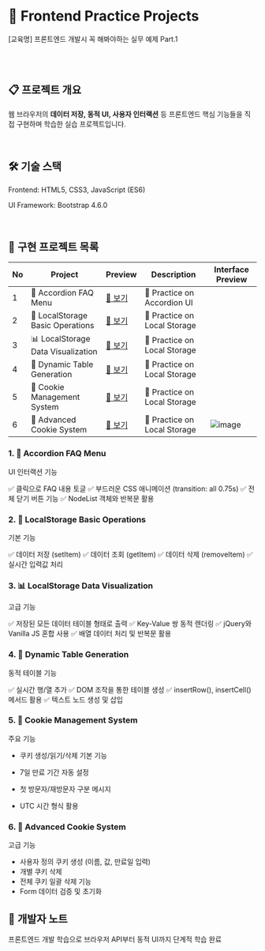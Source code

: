 🚀 Frontend Practice Projects
================================
[교육명] 프론트엔드 개발시 꼭 해봐야하는 실무 예제 Part.1

<br><br>

## 📋 프로젝트 개요
웹 브라우저의 **데이터 저장, 동적 UI, 사용자 인터랙션** 등 프론트엔드 핵심 기능들을 직접 구현하며 학습한 실습 프로젝트입니다.

<br>

## 🛠 기술 스택

Frontend: HTML5, CSS3, JavaScript (ES6)

UI Framework: Bootstrap 4.6.0

<br>

## 🎯 구현 프로젝트 목록
| No | Project | Preview | Description | Interface Preview |
|------|----------|-----------|------|----------|
| 1 | 🎵 Accordion FAQ Menu | [🔗 보기](./1_faqPage_accordion/accodion.html) | 📱 Practice on Accordion UI |
| 2 | 💾 LocalStorage Basic Operations | [🔗 보기](./2_localStorage/main.html) | 📒 Practice on Local Storage |
| 3 | 📊 LocalStorage Data Visualization | [🔗 보기](./2-2_localStorage_ctable/localStorage2.html) | 📒 Practice on Local Storage |
| 4 | 🔧 Dynamic Table Generation | [🔗 보기](./2-3_localStorage_createRowColumn/localStorage3.html) | 📒 Practice on Local Storage |
| 5 | 🍪 Cookie Management System | [🔗 보기](./3-1_cookieControl/cookie.html) | 📒 Practice on Local Storage |
| 6 | 🍪 Advanced Cookie System | [🔗 보기](./3-2_cookieControl_allDel/cookie2.html) | 📒 Practice on Local Storage | ![image](https://github.com/user-attachments/assets/f42a7298-0f57-4b37-b3d5-66786e391b25) |

### 1. 🎵 Accordion FAQ Menu

UI 인터랙션 기능

✅ 클릭으로 FAQ 내용 토글
✅ 부드러운 CSS 애니메이션 (transition: all 0.75s)
✅ 전체 닫기 버튼 기능
✅ NodeList 객체와 반복문 활용

### 2. 💾 LocalStorage Basic Operations

기본 기능

✅ 데이터 저장 (setItem)
✅ 데이터 조회 (getItem)
✅ 데이터 삭제 (removeItem)
✅ 실시간 입력값 처리

### 3. 📊 LocalStorage Data Visualization

고급 기능

✅ 저장된 모든 데이터 테이블 형태로 출력
✅ Key-Value 쌍 동적 렌더링
✅ jQuery와 Vanilla JS 혼합 사용
✅ 배열 데이터 처리 및 반복문 활용

### 4. 🔧 Dynamic Table Generation

동적 테이블 기능

✅ 실시간 행/열 추가
✅ DOM 조작을 통한 테이블 생성
✅ insertRow(), insertCell() 메서드 활용
✅ 텍스트 노드 생성 및 삽입


### 5. 🍪 Cookie Management System

주요 기능

* 쿠키 생성/읽기/삭제 기본 기능

* 7일 만료 기간 자동 설정

* 첫 방문자/재방문자 구분 메시지

* UTC 시간 형식 활용

### 6. 🍪 Advanced Cookie System

고급 기능

- 사용자 정의 쿠키 생성 (이름, 값, 만료일 입력)
- 개별 쿠키 삭제
- 전체 쿠키 일괄 삭제 기능
- Form 데이터 검증 및 초기화


## 👤 개발자 노트
프론트엔드 개발 학습으로 브라우저 API부터 동적 UI까지 단계적 학습 완료

